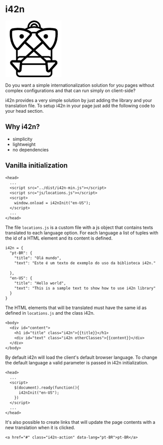 # i42n
![i42n](https://raw.githubusercontent.com/doijunior/i42n/master/page-files/icon.png)

Do you want a simple internationalization solution for you pages without complex configurations and that can run simply on client-side?

i42n provides a very simple solution by just adding the library and your translation file. To setup i42n in your page just add the following code to your head section.

## Why i42n?

- simplicity
- lightweight
- no dependencies

## Vanilla initialization

```
<head>
  ...
  <script src="../dist/i42n-min.js"></script>
  <script src="js/locations.js"></script>
  <script>
    window.onload = i42nInit("en-US");
  </script>
  ...
</head>
```


The file `locations.js` is a custom file with a js object that contains texts translated to each language option. For each language a list of tuples with the id of a HTML element and its content is defined.

```
i42n = {
  "pt-BR": {
    "title": "Olá mundo",
    "text": "Este é um texto de exemplo do uso da biblioteca i42n."

  },
  "en-US": {
    "title": "Hello world",
    "text": "This is a sample text to show how to use i42n library"
  }
}
```

The HTML elements that will be translated must have the same id as defined in `locations.js` and the class i42n.

```
<body>
  <div id="content">
    <h1 id="title" class="i42n">{{title}}</h1>
    <div id="text" class="i42n otherClasses">{{content}}</div>
  </div>
</body>
```


By default i42n will load the client's default browser language. To change the default language a valid parameter is passed in i42n initialization.

```
<head>
  ...
  <script>
    $(document).ready(function(){
      i42nInit("en-US");
    })
  </script>
  ...
</head>
```
It's also possible to create links that will update the page contents with a new translation when it is clicked.

```
<a href="#" class="i42n-action" data-lang="pt-BR">pt-BR</a>
```
